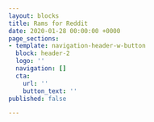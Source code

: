 ```yaml
---
layout: blocks
title: Rams for Reddit
date: 2020-01-28 00:00:00 +0000
page_sections:
- template: navigation-header-w-button
  block: header-2
  logo: ''
  navigation: []
  cta:
    url: ''
    button_text: ''
published: false

---
```

